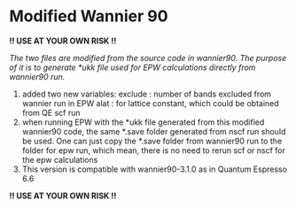 # Modified Wannier 90
**!! USE AT YOUR OWN RISK !!**

*The two files are modified from the source code in wannier90. The purpose of it is to generate \*ukk file used for EPW calculations directly from wannier90 run.*
1. added two new variables: 
   exclude  :  number of bands excluded from wannier run in EPW
   alat     :  for lattice constant, which could be obtained from QE scf run
2. when running EPW with the *ukk file generated from this modified wannier90 code, the same *.save folder generated from nscf run should be used. One can just copy the *.save folder from wannier90 run to the folder for epw run, which mean, there is no need to rerun scf or nscf for the epw calculations
3. This version is compatible with wannier90-3.1.0 as in Quantum Espresso 6.6 

**!! USE AT YOUR OWN RISK !!**
